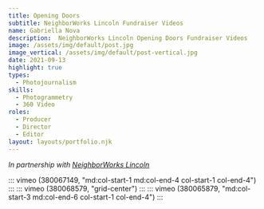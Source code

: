 ```yaml
---
title: Opening Doors
subtitle: NeighborWorks Lincoln Fundraiser Videos
name: Gabriella Nova
description:  NeighborWorks Lincoln Opening Doors Fundraiser Videos
image: /assets/img/default/post.jpg
image_vertical: /assets/img/default/post-vertical.jpg
date: 2021-09-13
highlight: true
types:
  - Photojournalism
skills:
  - Photogrammetry
  - 360 Video
roles:
  - Producer
  - Director
  - Editor
layout: layouts/portfolio.njk
---
```


<div class="grid-center">

_In partnership with [NeighborWorks Lincoln](https://nwlincoln.org/)_

</div>

::: vimeo (380067149, "md:col-start-1 md:col-end-4 col-start-1 col-end-4") :::
::: vimeo (380068579, "grid-center") :::
::: vimeo (380065879, "md:col-start-3 md:col-end-6 col-start-1 col-end-4") :::